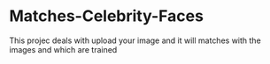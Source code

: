 # Matches-Celebrity-Faces
This projec deals with upload your image and it will matches with the images and which are trained
